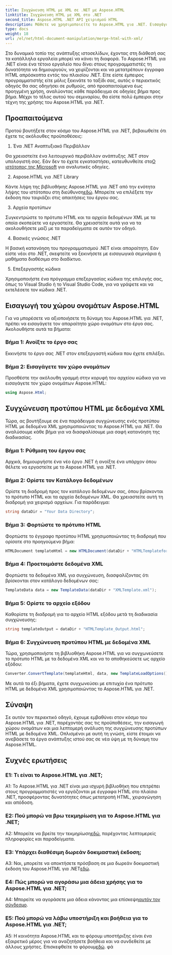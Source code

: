 ```yaml
---
title: Συγχώνευση HTML με XML σε .NET με Aspose.HTML
linktitle: Συγχώνευση HTML με XML στο .NET
second_title: Aspose.HTML .NET API χειρισμού HTML
description: Μάθετε να χρησιμοποιείτε το Aspose.HTML για .NET. Εισαγάγετε χώρο ονομάτων, συγχώνευση HTML με XML και βελτιώστε τις δεξιότητές σας στην ανάπτυξη ιστού με αυτόν τον περιεκτικό οδηγό.
type: docs
weight: 18
url: /el/net/html-document-manipulation/merge-html-with-xml/
---
```


Στο δυναμικό τοπίο της ανάπτυξης ιστοσελίδων, έχοντας στη διάθεσή σας τα κατάλληλα εργαλεία μπορεί να κάνει τη διαφορά. Το Aspose.HTML για .NET είναι ένα τέτοιο εργαλείο που δίνει στους προγραμματιστές τη δυνατότητα να δημιουργούν, να χειρίζονται και να μετατρέπουν έγγραφα HTML απρόσκοπτα εντός του πλαισίου .NET. Είτε είστε έμπειρος προγραμματιστής είτε μόλις ξεκινάτε το ταξίδι σας, αυτός ο περιεκτικός οδηγός θα σας οδηγήσει σε ρυθμούς, από προαπαιτούμενα έως προηγμένη χρήση, αναλύοντας κάθε παράδειγμα σε οδηγίες βήμα προς βήμα. Μέχρι το τέλος αυτού του σεμιναρίου, θα είστε πολύ έμπειροι στην τέχνη της χρήσης του Aspose.HTML για .NET.

## Προαπαιτούμενα

Προτού βουτήξετε στον κόσμο του Aspose.HTML για .NET, βεβαιωθείτε ότι έχετε τις ακόλουθες προϋποθέσεις:

1. Ένα .NET Αναπτυξιακό Περιβάλλον

Θα χρειαστείτε ένα λειτουργικό περιβάλλον ανάπτυξης .NET στον υπολογιστή σας. Εάν δεν το έχετε εγκαταστήσει, κατευθυνθείτε στο[Ο ιστότοπος της Microsoft](https://docs.microsoft.com/en-us/dotnet/core/install/) για αναλυτικές οδηγίες.

2. Aspose.HTML για .NET Library

 Κάντε λήψη της βιβλιοθήκης Aspose.HTML για .NET από την ενότητα λήψης του ιστότοπου στη διεύθυνση[εδώ](https://releases.aspose.com/html/net/). Μπορείτε να επιλέξετε την έκδοση που ταιριάζει στις απαιτήσεις του έργου σας.

3. Αρχεία προτύπων

Συγκεντρώστε το πρότυπο HTML και τα αρχεία δεδομένων XML με τα οποία σκοπεύετε να εργαστείτε. Θα χρειαστείτε αυτά για να τα ακολουθήσετε μαζί με τα παραδείγματα σε αυτόν τον οδηγό.

4. Βασικές γνώσεις .NET

Η βασική κατανόηση του προγραμματισμού .NET είναι απαραίτητη. Εάν είστε νέοι στο .NET, σκεφτείτε να ξεκινήσετε με εισαγωγικά σεμινάρια ή μαθήματα διαθέσιμα στο διαδίκτυο.

5. Επεξεργαστής κώδικα

Χρησιμοποιήστε ένα πρόγραμμα επεξεργασίας κώδικα της επιλογής σας, όπως το Visual Studio ή το Visual Studio Code, για να γράψετε και να εκτελέσετε τον κώδικα .NET.

## Εισαγωγή του χώρου ονομάτων Aspose.HTML

Για να μπορέσετε να αξιοποιήσετε τη δύναμη του Aspose.HTML για .NET, πρέπει να εισαγάγετε τον απαραίτητο χώρο ονομάτων στο έργο σας. Ακολουθήστε αυτά τα βήματα:

### Βήμα 1: Ανοίξτε το έργο σας

Εκκινήστε το έργο σας .NET στον επεξεργαστή κώδικα που έχετε επιλέξει.

### Βήμα 2: Εισαγάγετε τον χώρο ονομάτων

Προσθέστε την ακόλουθη γραμμή στην κορυφή του αρχείου κώδικα για να εισαγάγετε τον χώρο ονομάτων Aspose.HTML:

```csharp
using Aspose.Html;
```

## Συγχώνευση προτύπου HTML με δεδομένα XML

Τώρα, ας βουτήξουμε σε ένα παράδειγμα συγχώνευσης ενός προτύπου HTML με δεδομένα XML χρησιμοποιώντας το Aspose.HTML για .NET. Θα αναλύσουμε κάθε βήμα για να διασφαλίσουμε μια σαφή κατανόηση της διαδικασίας.

### Βήμα 1: Ρύθμιση του έργου σας

Αρχικά, δημιουργήστε ένα νέο έργο .NET ή ανοίξτε ένα υπάρχον όπου θέλετε να εργαστείτε με το Aspose.HTML για .NET.

### Βήμα 2: Ορίστε τον Κατάλογο δεδομένων

Ορίστε τη διαδρομή προς τον κατάλογο δεδομένων σας, όπου βρίσκονται το πρότυπο HTML και τα αρχεία δεδομένων XML. Θα χρειαστείτε αυτή τη διαδρομή για χειρισμό αρχείων. Για παράδειγμα:

```csharp
string dataDir = "Your Data Directory";
```

### Βήμα 3: Φορτώστε το πρότυπο HTML

Φορτώστε το έγγραφο προτύπου HTML χρησιμοποιώντας τη διαδρομή που ορίσατε στο προηγούμενο βήμα:

```csharp
HTMLDocument templateHtml = new HTMLDocument(dataDir + "HTMLTemplateforXML.html");
```

### Βήμα 4: Προετοιμάστε δεδομένα XML

Φορτώστε τα δεδομένα XML για συγχώνευση, διασφαλίζοντας ότι βρίσκονται στον κατάλογο δεδομένων σας:

```csharp
TemplateData data = new TemplateData(dataDir + "XMLTemplate.xml");
```

### Βήμα 5: Ορίστε το αρχείο εξόδου

Καθορίστε τη διαδρομή για το αρχείο HTML εξόδου μετά τη διαδικασία συγχώνευσης:

```csharp
string templateOutput = dataDir + "HTMLTemplate_Output.html";
```

### Βήμα 6: Συγχώνευση προτύπου HTML με δεδομένα XML

Τώρα, χρησιμοποιήστε τη βιβλιοθήκη Aspose.HTML για να συγχωνεύσετε το πρότυπο HTML με τα δεδομένα XML και να το αποθηκεύσετε ως αρχείο εξόδου:

```csharp
Converter.ConvertTemplate(templateHtml, data, new TemplateLoadOptions(), templateOutput);
```

Με αυτά τα έξι βήματα, έχετε συγχωνεύσει με επιτυχία ένα πρότυπο HTML με δεδομένα XML χρησιμοποιώντας το Aspose.HTML για .NET.

## Σύναψη

Σε αυτόν τον περιεκτικό οδηγό, έχουμε εμβαθύνει στον κόσμο του Aspose.HTML για .NET, παρέχοντάς σας τις προϋποθέσεις, την εισαγωγή χώρου ονομάτων και μια λεπτομερή ανάλυση της συγχώνευσης προτύπων HTML με δεδομένα XML. Οπλισμένοι με αυτή τη γνώση, είστε έτοιμοι να ανεβάσετε τα έργα ανάπτυξης ιστού σας σε νέα ύψη με τη δύναμη του Aspose.HTML.

## Συχνές ερωτήσεις

### Ε1: Τι είναι το Aspose.HTML για .NET;

A1: Το Aspose.HTML για .NET είναι μια ισχυρή βιβλιοθήκη που επιτρέπει στους προγραμματιστές να εργάζονται με έγγραφα HTML στο πλαίσιο .NET, προσφέροντας δυνατότητες όπως μετατροπή HTML, χειραγώγηση και απόδοση.

### Ε2: Πού μπορώ να βρω τεκμηρίωση για το Aspose.HTML για .NET;

 A2: Μπορείτε να βρείτε την τεκμηρίωση[εδώ](https://reference.aspose.com/html/net/), παρέχοντας λεπτομερείς πληροφορίες και παραδείγματα.

### Ε3: Υπάρχει διαθέσιμη δωρεάν δοκιμαστική έκδοση;

 A3: Ναι, μπορείτε να αποκτήσετε πρόσβαση σε μια δωρεάν δοκιμαστική έκδοση του Aspose.HTML για .NET[εδώ](https://releases.aspose.com/).

### Ε4: Πώς μπορώ να αγοράσω μια άδεια χρήσης για το Aspose.HTML για .NET;

 A4: Μπορείτε να αγοράσετε μια άδεια κάνοντας μια επίσκεψη[αυτόν τον σύνδεσμο](https://purchase.aspose.com/buy).

### Ε5: Πού μπορώ να λάβω υποστήριξη και βοήθεια για το Aspose.HTML για .NET;

 A5: Η κοινότητα Aspose.HTML και το φόρουμ υποστήριξης είναι ένα εξαιρετικό μέρος για να αναζητήσετε βοήθεια και να συνδεθείτε με άλλους χρήστες. Επισκεφθείτε το φόρουμ[εδώ](https://forum.aspose.com/).
φά